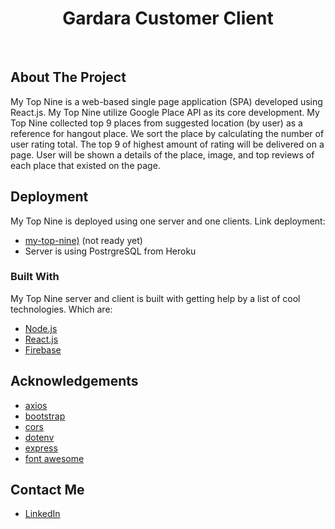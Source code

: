 <h1 align="center">Gardara Customer Client</h1><br>

## About The Project

My Top Nine is a web-based single page application (SPA) developed using React.js. My Top Nine utilize Google Place API as its core development. My Top Nine collected top 9 places from suggested location (by user) as a reference for hangout place. We sort the place by calculating the number of user rating total. The top 9 of highest amount of rating will be delivered on a page. User will be shown a details of the place, image, and top reviews of each place that existed on the page.


## Deployment 

My Top Nine is deployed using one server and one clients. Link deployment: 
* [my-top-nine)]() (not ready yet)
* Server is using PostrgreSQL from Heroku


### Built With

My Top Nine server and client is built with getting help by a list of cool technologies. Which are: 
* [Node.js](https://nodejs.org/en/)
* [React.js](https://reactjs.org/)
* [Firebase](https://firebase.google.com/)


## Acknowledgements
* [axios](https://github.com/axios/axios)
* [bootstrap](https://github.com/axios/axios)
* [cors](https://www.npmjs.com/package/cors)
* [dotenv](https://www.npmjs.com/package/dotenv)
* [express](https://expressjs.com/)
* [font awesome](https://fontawesome.com/)


## Contact Me
* [LinkedIn](https://www.linkedin.com/in/gianmarvin/)

